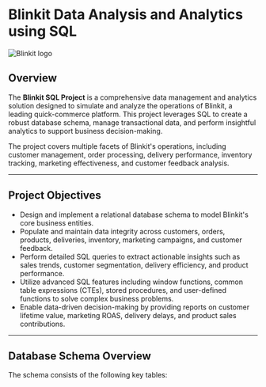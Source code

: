 # Blinkit Data Analysis and Analytics using SQL

![Blinkit logo]()

## Overview

The **Blinkit SQL Project** is a comprehensive data management and analytics solution designed to simulate and analyze the operations of Blinkit, a leading quick-commerce platform. This project leverages SQL to create a robust database schema, manage transactional data, and perform insightful analytics to support business decision-making.

The project covers multiple facets of Blinkit's operations, including customer management, order processing, delivery performance, inventory tracking, marketing effectiveness, and customer feedback analysis.

---

## Project Objectives

- Design and implement a relational database schema to model Blinkit's core business entities.
- Populate and maintain data integrity across customers, orders, products, deliveries, inventory, marketing campaigns, and customer feedback.
- Perform detailed SQL queries to extract actionable insights such as sales trends, customer segmentation, delivery efficiency, and product performance.
- Utilize advanced SQL features including window functions, common table expressions (CTEs), stored procedures, and user-defined functions to solve complex business problems.
- Enable data-driven decision-making by providing reports on customer lifetime value, marketing ROAS, delivery delays, and product sales contributions.

---

## Database Schema Overview

The schema consists of the following key tables:
